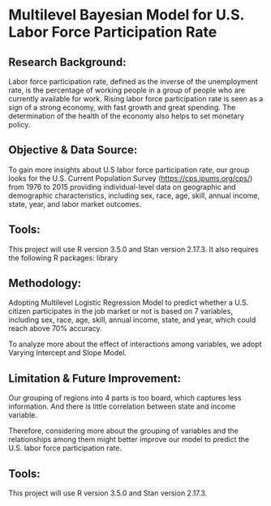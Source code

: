 # Multilevel Bayesian Model for U.S. Labor Force Participation Rate

## Research Background: 
Labor force participation rate, defined as the inverse of the unemployment rate, is the percentage of working people in a group of people who are currently available for work. Rising labor force participation rate is seen as a sign of a strong economy, with fast growth and great spending. The determination of the health of the economy also helps to set monetary policy. 

## Objective & Data Source:
To gain more insights about U.S labor force participation rate, our group looks for the U.S. Current Population Survey (https://cps.ipums.org/cps/) from 1976 to 2015 providing individual-level data on geographic and demographic characteristics, including sex, race, age, skill, annual income, state, year, and labor market outcomes.  

## Tools:
This project will use R version 3.5.0 and Stan version 2.17.3. It also requires the following R packages: 
library 

## Methodology: 

Adopting Multilevel Logistic Regression Model to predict whether a U.S. citizen participates in the job market or not is based on 7 variables, including sex, race, age, skill, annual income, state, and year, which could reach above 70% accuracy.  

To analyze more about the effect of interactions among variables, we adopt Varying Intercept and Slope Model.

## Limitation & Future Improvement:
Our grouping of regions into 4 parts is too board, which captures less information. And there is little correlation between state and income variable.  

Therefore, considering more about the grouping of variables and the relationships among them might better improve our model to predict the U.S. labor force participation rate. 
 
## Tools:
This project will use R version 3.5.0 and Stan version 2.17.3. 
